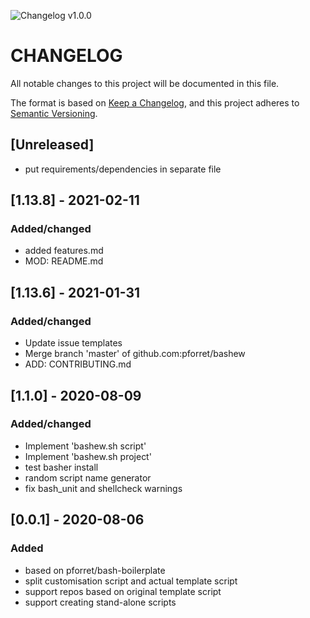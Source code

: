 ![Changelog v1.0.0](https://img.shields.io/badge/CHANGELOG-v1.0.0-orange) 
# CHANGELOG
All notable changes to this project will be documented in this file.

The format is based on [Keep a Changelog](https://keepachangelog.com/en/1.0.0/),
and this project adheres to [Semantic Versioning](https://semver.org/spec/v2.0.0.html).

## [Unreleased]
- put requirements/dependencies in separate file

## [1.13.8] - 2021-02-11
### Added/changed
- added features.md
- MOD: README.md 

## [1.13.6] - 2021-01-31
### Added/changed
- Update issue templates
- Merge branch 'master' of github.com:pforret/bashew
- ADD: CONTRIBUTING.md

## [1.1.0] - 2020-08-09
### Added/changed
- Implement 'bashew.sh script'
- Implement 'bashew.sh project'
- test basher install
- random script name generator
- fix bash_unit and shellcheck warnings

## [0.0.1] - 2020-08-06
### Added
- based on pforret/bash-boilerplate
- split customisation script and actual template script 
- support repos based on original template script
- support creating stand-alone scripts
